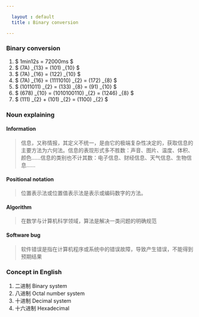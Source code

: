 ```yaml
---

  layout : default
  title : Binary conversion

---
```



### Binary conversion
1. $ 1min12s = 72000ms  $
2. $ (7A) _{13} = (101) _{10} $
3. $ (7A) _{16} = (122) _{10} $
4. $ (7A) _{16} = (1111010) _{2} = (172) _{8} $
5. $ (1011011) _{2} = (133) _{8} = (91) _{10} $
6. $ (678) _{10} = (1010100110) _{2} = (1246) _{8} $
7. $ (111) _{2} + (101) _{2} = (1100) _{2}  $

### Noun explaining

#### Information

> 信息，又称情报，其定义不统一，是由它的极端复杂性决定的，获取信息的主要方法为六何法。信息的表现形式多不胜数：声音、图片、温度、体积、颜色……信息的类别也不计其数：电子信息、财经信息、天气信息、生物信息……

#### Positional notation

> 位置表示法或位置值表示法是表示或编码数字的方法。

#### Algorithm

> 在数学与计算机科学领域，算法是解决一类问题的明确规范

#### Software bug

> 软件错误是指在计算机程序或系统中的错误故障，导致产生错误，不能得到预期结果

### Concept in English
1. 二进制 Binary system
2. 八进制 Octal number system
3. 十进制 Decimal system
4. 十六进制 Hexadecimal

